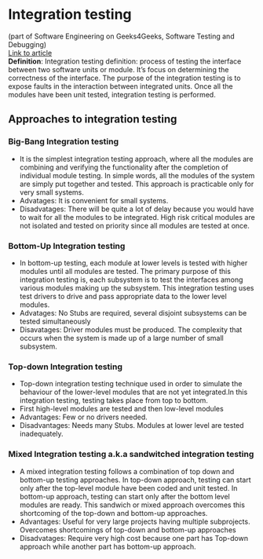 # Integration testing 
(part of Software Engineering on Geeks4Geeks, Software Testing and Debugging)  
[Link to article](https://www.geeksforgeeks.org/software-engineering-integration-testing/)  
**Definition**: Integration testing definition: process of testing the interface between two software units or module. It’s focus on determining the correctness of the interface. The purpose of the integration testing is to expose faults in the interaction between integrated units. Once all the modules have been unit tested, integration testing is performed.  
## Approaches to integration testing
### Big-Bang Integration testing
* It is the simplest integration testing approach, where all the modules are combining and verifying the functionality after the completion of individual module testing. In simple words, all the modules of the system are simply put together and tested. This approach is practicable only for very small systems.
* Advatages: It is convenient for small systems.
* Disadvatages: There will be quite a lot of delay because you would have to wait for all the modules to be integrated. High risk critical modules are not isolated and tested on priority since all modules are tested at once.
### Bottom-Up Integration testing
* In bottom-up testing, each module at lower levels is tested with higher modules until all modules are tested. The primary purpose of this integration testing is, each subsystem is to test the interfaces among various modules making up the subsystem. This integration testing uses test drivers to drive and pass appropriate data to the lower level modules.
* Advatages: No Stubs are required, several disjoint subsystems can be tested simultaneously
* Disavatages: Driver modules must be produced. The complexity that occurs when the system is made up of a large number of small subsystem.
### Top-down Integration testing
* Top-down integration testing technique used in order to simulate the behaviour of the lower-level modules that are not yet integrated.In this integration testing, testing takes place from top to bottom. 
* First high-level modules are tested and then low-level modules
* Advantages: Few or no drivers needed. 
* Disadvantages: Needs many Stubs. Modules at lower level are tested inadequately.
### Mixed Integration testing a.k.a sandwitched integration testing
* A mixed integration testing follows a combination of top down and bottom-up testing approaches. In top-down approach, testing can start only after the top-level module have been coded and unit tested. In bottom-up approach, testing can start only after the bottom level modules are ready. This sandwich or mixed approach overcomes this shortcoming of the top-down and bottom-up approaches.
* Advantages: Useful for very large projects having multiple subprojects. Overcomes shortcomings of top-down and bottom-up approaches
* Disadvatages: Require very high cost because one part has Top-down approach while another part has bottom-up approach.